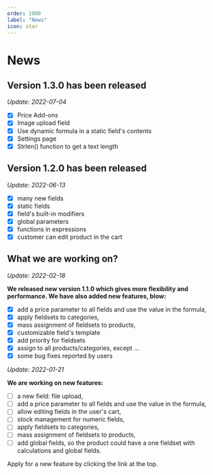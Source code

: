```yaml
---
order: 1900
label: "News"
icon: star
---
```


# News

## Version 1.3.0 has been released
*Update: 2022-07-04*

- [X] Price Add-ons
- [X] Image upload field
- [X] Use dynamic formula in a static field's contents
- [X] Settings page
- [X] Strlen() function to get a text length

## Version 1.2.0 has been released
*Update: 2022-06-13*

- [X] many new fields
- [X] static fields
- [X] field's built-in modifiers
- [X] global parameters
- [X] functions in expressions
- [X] customer can edit product in the cart

## What we are working on?
*Update: 2022-02-18*

**We released new version 1.1.0 which gives more flexibility and performance.
We have also added new features, blow:**

- [X] add a price parameter to all fields and use the value in the formula,
- [X] apply fieldsets to categories,
- [X] mass assignment of fieldsets to products,
- [X] customizable field's template
- [X] add priority for fieldsets
- [X] assign to all products/categories, except ...
- [X] some bug fixes reported by users

*Update: 2022-01-21*

**We are working on new features:**
- [ ] a new field: file upload,
- [ ] add a price parameter to all fields and use the value in the formula,
- [ ] allow editing fields in the user's cart,
- [ ] stock management for numeric fields,
- [ ] apply fieldsets to categories,
- [ ] mass assignment of fieldsets to products,
- [ ] add global fields, so the product could have a one fieldset with calculations and global fields.

Apply for a new feature by clicking the link at the top.